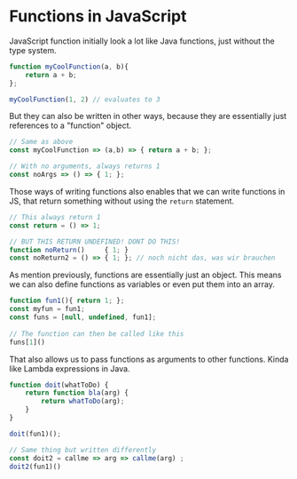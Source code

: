 # Functions in JavaScript

JavaScript function initially look a lot like Java functions, just without the type system.

```js
function myCoolFunction(a, b){
    return a + b;
};

myCoolFunction(1, 2) // evaluates to 3
```

But they can also be written in other ways, because they are essentially just references to a "function" object.

```js
// Same as above
const myCoolFunction => (a,b) => { return a + b; };

// With no arguments, always returns 1
const noArgs => () => { 1; };
```

Those ways of writing functions also enables that we can write functions in JS, that return something without using the `return` statement.

```js
// This always return 1
const return = () => 1;

// BUT THIS RETURN UNDEFINED! DONT DO THIS!
function noReturn()     { 1; }
const noReturn2 = () => { 1; }; // noch nicht das, was wir brauchen
```

As mention previously, functions are essentially just an object. This means we can also define functions as variables or even put them into an array.
```js
function fun1(){ return 1; };
const myfun = fun1;
const funs = [null, undefined, fun1];
        
// The function can then be called like this
funs[1]()
```

That also allows us to pass functions as arguments to other functions. Kinda like Lambda expressions in Java.
```js
function doit(whatToDo) {
    return function bla(arg) { 
        return whatToDo(arg); 
    }
}

doit(fun1)();

// Same thing but written differently
const doit2 = callme => arg => callme(arg) ;
doit2(fun1)()
```